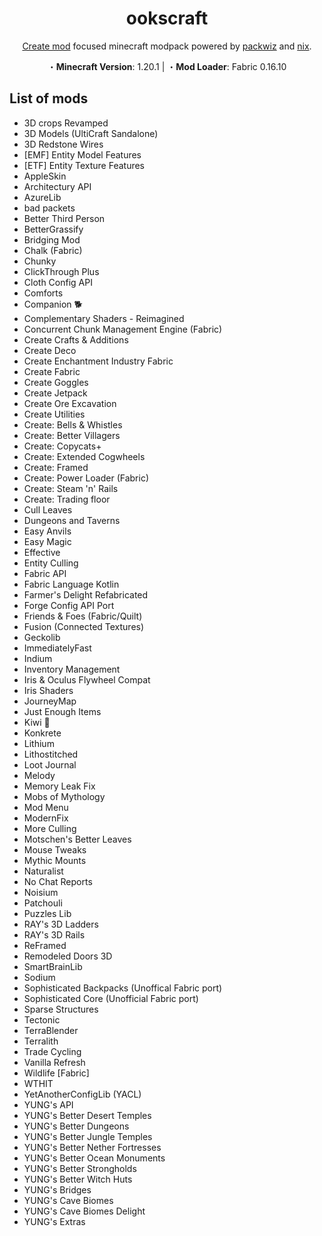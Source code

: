 <h1 align=center> ookscraft </h1>
<p align=center><a href="https://modrinth.com/mod/create-fabric">Create mod</a> focused minecraft modpack powered by <a href="https://packwiz.infra.link">packwiz</a> and <a href="https://nixos.org">nix</a>.</p>
<p align=center> ・<strong>Minecraft Version</strong>: 1.20.1 | ・<strong>Mod Loader</strong>: Fabric 0.16.10</p>

## List of mods

- 3D crops Revamped
- 3D Models (UltiCraft Sandalone)
- 3D Redstone Wires
- [EMF] Entity Model Features
- [ETF] Entity Texture Features
- AppleSkin
- Architectury API
- AzureLib
- bad packets
- Better Third Person
- BetterGrassify
- Bridging Mod
- Chalk (Fabric)
- Chunky
- ClickThrough Plus
- Cloth Config API
- Comforts
- Companion 🐕
- Complementary Shaders - Reimagined
- Concurrent Chunk Management Engine (Fabric)
- Create Crafts & Additions
- Create Deco
- Create Enchantment Industry Fabric
- Create Fabric
- Create Goggles
- Create Jetpack
- Create Ore Excavation
- Create Utilities
- Create: Bells & Whistles
- Create: Better Villagers
- Create: Copycats+
- Create: Extended Cogwheels
- Create: Framed
- Create: Power Loader (Fabric)
- Create: Steam 'n' Rails
- Create: Trading floor
- Cull Leaves
- Dungeons and Taverns
- Easy Anvils
- Easy Magic
- Effective
- Entity Culling
- Fabric API
- Fabric Language Kotlin
- Farmer's Delight Refabricated
- Forge Config API Port
- Friends & Foes (Fabric/Quilt)
- Fusion (Connected Textures)
- Geckolib
- ImmediatelyFast
- Indium
- Inventory Management
- Iris & Oculus Flywheel Compat
- Iris Shaders
- JourneyMap
- Just Enough Items
- Kiwi 🥝
- Konkrete
- Lithium
- Lithostitched
- Loot Journal
- Melody
- Memory Leak Fix
- Mobs of Mythology
- Mod Menu
- ModernFix
- More Culling
- Motschen's Better Leaves
- Mouse Tweaks
- Mythic Mounts
- Naturalist
- No Chat Reports
- Noisium
- Patchouli
- Puzzles Lib
- RAY's 3D Ladders
- RAY's 3D Rails
- ReFramed
- Remodeled Doors 3D
- SmartBrainLib
- Sodium
- Sophisticated Backpacks (Unoffical Fabric port)
- Sophisticated Core (Unofficial Fabric port)
- Sparse Structures
- Tectonic
- TerraBlender
- Terralith
- Trade Cycling
- Vanilla Refresh
- Wildlife [Fabric]
- WTHIT
- YetAnotherConfigLib (YACL)
- YUNG's API
- YUNG's Better Desert Temples
- YUNG's Better Dungeons
- YUNG's Better Jungle Temples
- YUNG's Better Nether Fortresses
- YUNG's Better Ocean Monuments
- YUNG's Better Strongholds
- YUNG's Better Witch Huts
- YUNG's Bridges
- YUNG's Cave Biomes
- YUNG's Cave Biomes Delight
- YUNG's Extras
